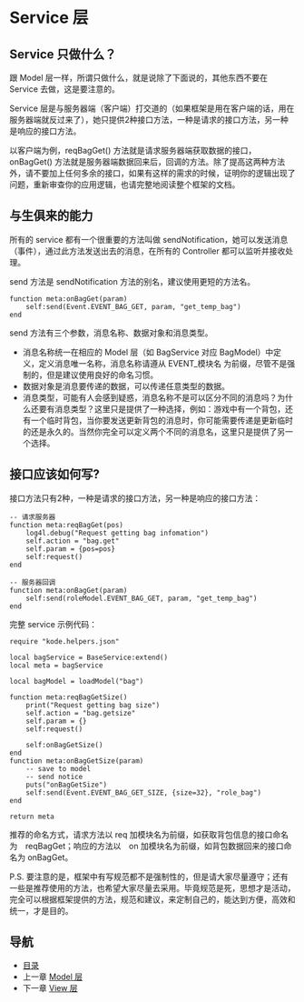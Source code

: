# Service 层

## Service 只做什么？

跟 Model 层一样，所谓只做什么，就是说除了下面说的，其他东西不要在 Service 去做，这是要注意的。

Service 层是与服务器端（客户端）打交道的（如果框架是用在客户端的话，用在服务器端就反过来了），她只提供2种接口方法，一种是请求的接口方法，另一种是响应的接口方法。

以客户端为例，reqBagGet() 方法就是请求服务器端获取数据的接口，onBagGet() 方法就是服务器端数据回来后，回调的方法。除了提高这两种方法外，请不要加上任何多余的接口，如果有这样的需求的时候，证明你的逻辑出现了问题，重新审查你的应用逻辑，也请完整地阅读整个框架的文档。

## 与生俱来的能力

所有的 service 都有一个很重要的方法叫做 sendNotification，她可以发送消息（事件），通过此方法发送出去的消息，在所有的 Controller 都可以监听并接收处理。

send 方法是 sendNotification 方法的别名，建议使用更短的方法名。

	function meta:onBagGet(param)
		self:send(Event.EVENT_BAG_GET, param, "get_temp_bag")
	end

send 方法有三个参数，消息名称、数据对象和消息类型。

- 消息名称统一在相应的 Model 层（如 BagService 对应 BagModel）中定义，定义消息唯一名称，消息名称请遵从 EVENT_模块名 为前缀，尽管不是强制的，但是建议使用良好的命名习惯。
- 数据对象是消息要传递的数据，可以传递任意类型的数据。
- 消息类型，可能有人会感到疑惑，消息名称不是可以区分不同的消息吗？为什么还要有消息类型？这里只是提供了一种选择，例如：游戏中有一个背包，还有一个临时背包，当你要发送更新背包的消息时，你可能需要传递是更新临时的还是永久的。当然你完全可以定义两个不同的消息名，这里只是提供了另一个选择。

## 接口应该如何写?

接口方法只有2种，一种是请求的接口方法，另一种是响应的接口方法：

	-- 请求服务器
	function meta:reqBagGet(pos)
		log4l.debug("Request getting bag infomation")
		self.action = "bag.get"
		self.param = {pos=pos}
		self:request()
	end

	-- 服务器回调
	function meta:onBagGet(param)
		self:send(roleModel.EVENT_BAG_GET, param, "get_temp_bag")
	end
	
完整 service 示例代码：
 
	require "kode.helpers.json"

	local bagService = BaseService:extend()
	local meta = bagService

	local bagModel = loadModel("bag")

	function meta:reqBagGetSize()
		print("Request getting bag size")
		self.action = "bag.getsize"
		self.param = {}
		self:request()

		self:onBagGetSize()
	end
	function meta:onBagGetSize(param)
		-- save to model
		-- send notice
		puts("onBagGetSize")
		self:send(Event.EVENT_BAG_GET_SIZE, {size=32}, "role_bag")
	end

	return meta

推荐的命名方式，请求方法以 req 加模块名为前缀，如获取背包信息的接口命名为　reqBagGet；响应的方法以　on 加模块名为前缀，如背包数据回来的接口命名为 onBagGet。

P.S. 要注意的是，框架中有写规范都不是强制性的，但是请大家尽量遵守；还有一些是推荐使用的方法，也希望大家尽量去采用。毕竟规范是死，思想才是活动，完全可以根据框架提供的方法，规范和建议，来定制自己的，能达到方便，高效和统一，才是目的。

## 导航
- [目录](00.md)
- 上一章 [Model 层](03.md)
- 下一章 [View 层](05.md)